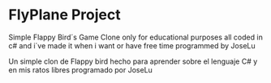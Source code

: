 # FlyPlane Project

Simple Flappy Bird´s Game Clone only for educational purposes all coded in c# and i´ve made it when i want or have free time programmed by JoseLu

Un simple clon de Flappy bird hecho para aprender sobre el lenguaje C# y en mis ratos libres programado por JoseLu
